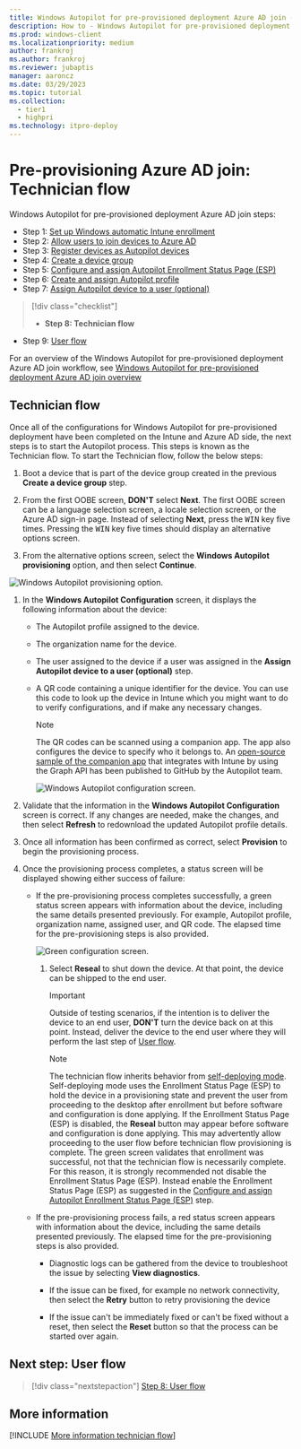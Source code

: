 ```yaml
---
title: Windows Autopilot for pre-provisioned deployment Azure AD join - Step 8 of 9 - Technician flow
description: How to - Windows Autopilot for pre-provisioned deployment Azure AD join - Step 8 of 9 - Technician flow.
ms.prod: windows-client
ms.localizationpriority: medium
author: frankroj
ms.author: frankroj
ms.reviewer: jubaptis
manager: aaroncz
ms.date: 03/29/2023
ms.topic: tutorial
ms.collection: 
  - tier1
  - highpri
ms.technology: itpro-deploy
---
```


# Pre-provisioning Azure AD join: Technician flow

Windows Autopilot for pre-provisioned deployment Azure AD join steps:
- Step 1: [Set up Windows automatic Intune enrollment](azure-ad-join-automatic-enrollment.md)
- Step 2: [Allow users to join devices to Azure AD](azure-ad-join-allow-users-to-join.md)
- Step 3: [Register devices as Autopilot devices](azure-ad-join-register-device.md)
- Step 4: [Create a device group](azure-ad-join-device-group.md)
- Step 5: [Configure and assign Autopilot Enrollment Status Page (ESP)](azure-ad-join-esp.md)
- Step 6: [Create and assign Autopilot profile](azure-ad-join-autopilot-profile.md)
- Step 7: [Assign Autopilot device to a user (optional)](azure-ad-join-assign-device-to-user.md)
> [!div class="checklist"]
> - **Step 8: Technician flow**
- Step 9: [User flow](hybrid-azure-ad-join-user-flow.md)

For an overview of the Windows Autopilot for pre-provisioned deployment Azure AD join workflow, see [Windows Autopilot for pre-provisioned deployment Azure AD join overview](azure-ad-join-workflow.md)

## Technician flow

Once all of the configurations for Windows Autopilot for pre-provisioned deployment have been completed on the Intune and Azure AD side, the next steps is to start the Autopilot process. This steps is known as the Technician flow. To start the Technician flow, follow the below steps:

1. Boot a device that is part of the device group created in the previous **Create a device group** step.

1. From the first OOBE screen, **DON'T** select **Next**. The first OOBE screen can be a language selection screen, a locale selection screen, or the Azure AD sign-in page. Instead of selecting **Next**, press the <kbd>WIN</kbd> key five times. Pressing the <kbd>WIN</kbd> key five times should display an alternative options screen.

1. From the alternative options screen, select the **Windows Autopilot provisioning** option, and then select **Continue**.

 ![Windows Autopilot provisioning option.](../../images/choice.png)

1. In the **Windows Autopilot Configuration** screen, it displays the following information about the device:

   - The Autopilot profile assigned to the device.
   - The organization name for the device.
   - The user assigned to the device if a user was assigned in the **Assign Autopilot device to a user (optional)** step.
   - A QR code containing a unique identifier for the device. You can use this code to look up the device in Intune which you might want to do to verify configurations, and if make any necessary changes.

      > [!NOTE]
      >
      > The QR codes can be scanned using a companion app. The app also configures the device to specify who it belongs to. An [open-source sample of the companion app](https://github.com/Microsoft/WindowsAutopilotCompanion) that integrates with Intune by using the Graph API has been published to GitHub by the Autopilot team.

      ![Windows Autopilot configuration screen.](../../images/landing.png)

1. Validate that the information in the **Windows Autopilot Configuration** screen is correct. If any changes are needed, make the changes, and then select **Refresh** to redownload the updated Autopilot profile details.

1. Once all information has been confirmed as correct, select **Provision** to begin the provisioning process.

1. Once the provisioning process completes, a status screen will be displayed showing either success of failure:

   - If the pre-provisioning process completes successfully, a green status screen appears with information about the device, including the same details presented previously. For example, Autopilot profile, organization name, assigned user, and QR code. The elapsed time for the pre-provisioning steps is also provided.

        ![Green configuration screen.](../../images/white-glove-result.png)

     1. Select **Reseal** to shut down the device. At that point, the device can be shipped to the end user.

        > [!IMPORTANT]
        >
        > Outside of testing scenarios, if the intention is to deliver the device to an end user, **DON'T** turn the device back on at this point. Instead, deliver the device to the end user where they will perform the last step of [User flow](hybrid-azure-ad-join-user-flow.md).

        > [!NOTE]
        >
        > The technician flow inherits behavior from [self-deploying mode](../self-deploying/self-deploying-workflow.md). Self-deploying mode uses the Enrollment Status Page (ESP) to hold the device in a provisioning state and prevent the user from proceeding to the desktop after enrollment but before software and configuration is done applying. If the Enrollment Status Page (ESP) is disabled, the **Reseal** button may appear before software and configuration is done applying. This may advertently allow proceeding to the user flow before technician flow provisioning is complete. The green screen validates that enrollment was successful, not that the technician flow is necessarily complete. For this reason, it is strongly recommended not disable the Enrollment Status Page (ESP). Instead enable the Enrollment Status Page (ESP) as suggested in the [Configure and assign Autopilot Enrollment Status Page (ESP)](azure-ad-join-esp.md) step.

   - If the pre-provisioning process fails, a red status screen appears with information about the device, including the same details presented previously. The elapsed time for the pre-provisioning steps is also provided.

     - Diagnostic logs can be gathered from the device to troubleshoot the issue by selecting **View diagnostics**.

     - If the issue can be fixed, for example no network connectivity, then select the **Retry** button to retry provisioning the device

     - If the issue can't be immediately fixed or can't be fixed without a reset, then select the **Reset** button so that the process can be started over again.

## Next step: User flow

> [!div class="nextstepaction"]
> [Step 8: User flow](azure-ad-join-user-flow.md)

## More information

[!INCLUDE [More information technician flow](../includes/more-info-technician-flow.md)]

